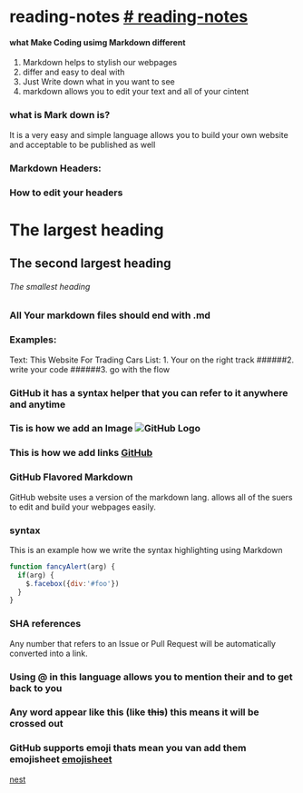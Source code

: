 # reading-notes [# reading-notes](https://github.com/mrabdsaif/reading-notes/edit/master/README.md)

#### what Make Coding usimg Markdown different 
1. Markdown helps to stylish our webpages 
2. differ and easy to deal with
3. Just Write down what in you want to see
3. markdown allows you to edit your text and all of your cintent

### what is Mark down is?
It is a very easy and simple language allows you to build your own website and acceptable to be published as well

### Markdown Headers: 
### How to edit your headers 
# The largest heading
## The second largest heading
###### The smallest heading

### All Your markdown files should end with .md
### Examples: 
Text: This Website For Trading Cars 
List: 1. Your on the right track
######2. write your code 
######3. go with the flow 

### GitHub it has a syntax helper that you can refer to it anywhere and anytime
### Tis is how we add an Image ![GitHub Logo](/images/logo.png)
### This is how we add links [GitHub](http://github.com)

### GitHub Flavored Markdown
GitHub website uses a version of the markdown lang. allows all of the suers to edit and build your webpages easily.

### syntax
This is an example how we write the syntax highlighting using Markdown
```javascript
function fancyAlert(arg) {
  if(arg) {
    $.facebox({div:'#foo'})
  }
}
```
### SHA references
Any number that refers to an Issue or Pull Request will be automatically converted into a link.
### Using @ in this language allows you to mention their and to get back to you 
### Any word appear like this  (like ~~this~~) this means it will be crossed out
### GitHub supports emoji thats mean you van add them emojisheet [emojisheet](http:/www.google.com) 

[nest](https://mrabdsaif.github.io/reading-notes/Coders-Mindset)
